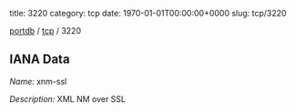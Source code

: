 title: 3220
category: tcp
date: 1970-01-01T00:00:00+0000
slug: tcp/3220

[portdb](/) / [tcp](/category/tcp.html) / 3220


## IANA Data

_Name:_ xnm-ssl

_Description:_ XML NM over SSL

